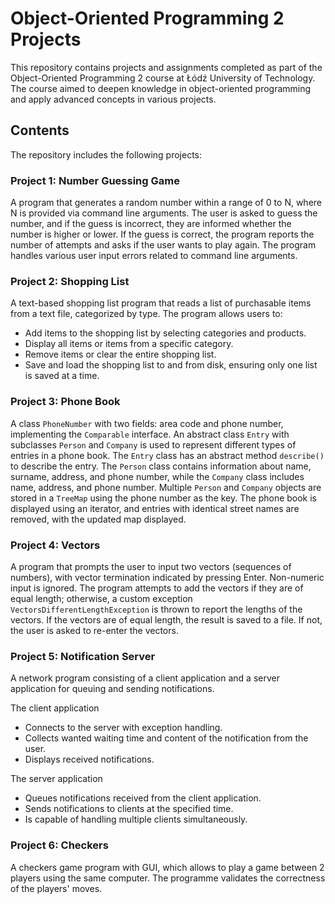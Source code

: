 # Object-Oriented Programming 2 Projects

This repository contains projects and assignments completed as part of the Object-Oriented Programming 2 course at Łódź University of Technology. The course aimed to deepen knowledge in object-oriented programming and apply advanced concepts in various projects.

## Contents

The repository includes the following projects:

### Project 1: Number Guessing Game

A program that generates a random number within a range of 0 to N, where N is provided via command line arguments. The user is asked to guess the number, and if the guess is incorrect, they are informed whether the number is higher or lower. If the guess is correct, the program reports the number of attempts and asks if the user wants to play again. The program handles various user input errors related to command line arguments.

### Project 2: Shopping List

A text-based shopping list program that reads a list of purchasable items from a text file, categorized by type. The program allows users to:
- Add items to the shopping list by selecting categories and products.
- Display all items or items from a specific category.
- Remove items or clear the entire shopping list.
- Save and load the shopping list to and from disk, ensuring only one list is saved at a time.

### Project 3: Phone Book

A class `PhoneNumber` with two fields: area code and phone number, implementing the `Comparable` interface. An abstract class `Entry` with subclasses `Person` and `Company` is used to represent different types of entries in a phone book. The `Entry` class has an abstract method `describe()` to describe the entry. The `Person` class contains information about name, surname, address, and phone number, while the `Company` class includes name, address, and phone number. Multiple `Person` and `Company` objects are stored in a `TreeMap` using the phone number as the key. The phone book is displayed using an iterator, and entries with identical street names are removed, with the updated map displayed.


### Project 4: Vectors

A program that prompts the user to input two vectors (sequences of numbers), with vector termination indicated by pressing Enter. Non-numeric input is ignored. The program attempts to add the vectors if they are of equal length; otherwise, a custom exception `VectorsDifferentLengthException` is thrown to report the lengths of the vectors. If the vectors are of equal length, the result is saved to a file. If not, the user is asked to re-enter the vectors.

### Project 5: Notification Server

A network program consisting of a client application and a server application for queuing and sending notifications.

The client application 
- Connects to the server with exception handling.
- Collects wanted waiting time and content of the notification from the user.
- Displays received notifications.

The server application 
- Queues notifications received from the client application.
- Sends notifications to clients at the specified time.
- Is capable of handling multiple clients simultaneously.

### Project 6: Checkers

A checkers game program with GUI, which allows to play a game between 2 players using the same computer. The programme validates the correctness of the players' moves.

